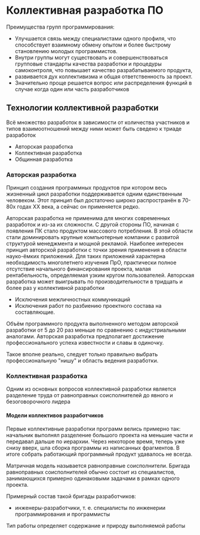 # Коллективная разработка ПО

Преимущества групп программирования:

- Улучшается связь между специалистами одного профиля, что способствует взаимному обмену опытом и более быстрому становлению молодых программистов. 
- Внутри группы могут существовать и совершенствоваться групповые стандарты качества разработки и процедуры самоконтроля, что повышает качество разрабатываемого продукта, 
- развивается дух коллективизма и общая ответственность за проект.
- Значительно проще решается вопрос или распределения функций в случае когда один или часть разработчиков

## Технологии коллективной разработки

Всё множество разработок в зависимости от количества участников и типов взаимоотношений между ними может быть сведено к триаде разработок

- Авторская разработка
- Коллективная разработка
- Общинная разработка

### Авторская разработка

Принцип создания программных продуктов при котором весь жизненный цикл разработки поддерживается одним единственным человеком. Этот принцип был достаточно широко распространён в 70-80х годах XX века, а сейчас он применяется редко.

Авторская разработка не применима для многих современных разработок и из-за их сложности. С другой стороны ПО, начиная с появления ПК стало продуктом массового потребления. В этой области стали доминировать крупные компьютерные компании с развитой структурой менеджмента и мощной рекламой. Наиболее интересен принцип авторской разработки с точки зрения применения в области науко-ёмких приложений. Для таких приложений характерна необходимость многолетнего изучения ПрО, практически полное отсутствие начального финансирования проекта, малая рентабельность, определяемая узким кругом пользователей. Авторская разработка может выигрывать по производительности в тридцать и более раз у коллективной разработки

- Исключения межличностных коммуникаций
- Исключения работ по разбиению проектного состава на составляющие.

Объём программного продукта выполненного методом авторской разработки от 5 до 20 раз меньше по сравнению с индустриальными аналогами. Авторская разработка предполагает достижение профессионального успеха известности и славы в одиночку.

Такое вполне реально, следует только правильно выбрать профессиональную "нишу" и область ведения разработки.

### Коллективная разработка

Одним из основных вопросов коллективной разработки является разделение труда от равноправных соисполнителей до явного и безоговорочного лидера

#### Модели коллективов разработчиков

Первые коллективные разработки программ велись примерно так: начальник выполнял разделение большого проекта на меньшие части и передавал дальше по иерархии. Через некоторое время, теперь уже снизу вверх, шла сборка программы из написанных фрагментов. В итоге собрать работающий программный продукт удавалось не всегда.

Матричная модель называется равноправные соисполнители. Бригада равноправных соисполнителей обычно состоит из специалистов, занимающихся примерно одинаковыми задачами в рамках одного проекта.

Примерный состав такой бригады разработчиков:
- инженеры-разработчики, т. е. специалисты по инженерии программирования и программисты

Тип работы определяет содержание и природу выполняемой работы